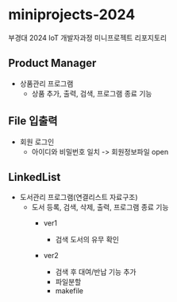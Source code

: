 # miniprojects-2024
부경대 2024 IoT 개발자과정 미니프로젝트 리포지토리

## Product Manager
- 상품관리 프로그램
	- 상품 추가, 출력, 검색, 프로그램 종료 기능

## File 입출력
- 회원 로그인
	- 아이디와 비밀번호 일치 -> 회원정보파일 open

## LinkedList
- 도서관리 프로그램(연결리스트 자료구조)
	- 도서 등록, 검색, 삭제, 출력, 프로그램 종료 기능
		- ver1
			- 검색 도서의 유무 확인

		- ver2 
			- 검색 후 대여/반납 기능 추가
			- 파일분할
			- makefile